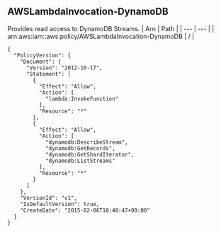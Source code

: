 
## AWSLambdaInvocation-DynamoDB
Provides read access to DynamoDB Streams.
| Arn | Path |
| --- | --- |
| arn:aws:iam::aws:policy/AWSLambdaInvocation-DynamoDB | / |
```
{
  "PolicyVersion": {
    "Document": {
      "Version": "2012-10-17",
      "Statement": [
        {
          "Effect": "Allow",
          "Action": [
            "lambda:InvokeFunction"
          ],
          "Resource": "*"
        },
        {
          "Effect": "Allow",
          "Action": [
            "dynamodb:DescribeStream",
            "dynamodb:GetRecords",
            "dynamodb:GetShardIterator",
            "dynamodb:ListStreams"
          ],
          "Resource": "*"
        }
      ]
    },
    "VersionId": "v1",
    "IsDefaultVersion": true,
    "CreateDate": "2015-02-06T18:40:47+00:00"
  }
}
```
